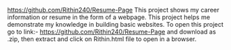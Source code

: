 
https://github.com/Rithin240/Resume-Page 
This project shows my career information or resume in the form of a webpage.
This project helps me demonstrate my knowledge in building basic websites.
To open this project go to link:- https://github.com/Rithin240/Resume-Page and download as .zip, then extract  and click on Rithin.html file to open in a browser.
